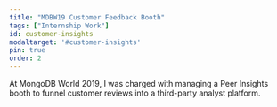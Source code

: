 ```yaml
---
title: "MDBW19 Customer Feedback Booth"
tags: ["Internship Work"]
id: customer-insights
modaltarget: '#customer-insights'
pin: true
order: 2
---
```

At MongoDB World 2019, I was charged with managing a Peer Insights booth to funnel customer reviews into a third-party analyst platform.
